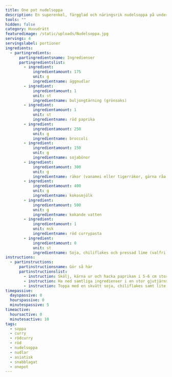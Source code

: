 ```yaml
---
title: One pot nudelsoppa
description: En superenkel, färgglad och näringsrik nudelsoppa på under 15 minuter!
tools: ""
hidden: false
category: Huvudrätt
featuredimage: /static/uploads/Nudelsoppa.jpg
servings: 4
servingslabel: portioner
ingredients:
  - partingredients:
      partingredientsname: Ingredienser
      partingredientslist:
        - ingredient:
            ingredientamount: 175
            unit: g
            ingredientname: äggnudlar
        - ingredient:
            ingredientamount: 1
            unit: st
            ingredientname: buljongtärning (grönsaks)
        - ingredient:
            ingredientamount: 1
            unit: st
            ingredientname: röd paprika
        - ingredient:
            ingredientamount: 250
            unit: g
            ingredientname: broccoli
        - ingredient:
            ingredientamount: 150
            unit: g
            ingredientname: sojabönor
        - ingredient:
            ingredientamount: 300
            unit: g
            ingredientname: räkor (vanamei eller tigerräkor, gärna råa)
        - ingredient:
            ingredientamount: 400
            unit: g
            ingredientname: kokosmjölk
        - ingredient:
            ingredientamount: 500
            unit: g
            ingredientname: kokande vatten
        - ingredient:
            ingredientamount: 1
            unit: msk
            ingredientname: röd currypasta
        - ingredient:
            ingredientamount: 0
            unit: st
            ingredientname: Soja, chiliflakes och pressad lime (valfri mängd)
instructions:
  - partinstructions:
      partinstructionsname: Gör så här
      partinstructionslist:
        - instruction: Skölj, kärna ur och hacka paprikan i 5-6 cm stora bitar, skölj även broccolin och dela upp i lagom stora buketter.
        - instruction: Ha ned samtliga ingredienser i en stor gjutjärnsgryta (räkor, rödcurry, kokosmjölk och vatten sist).
        - instruction: Toppa med en skvätt soja, chiliflakes samt lite pressad lime. Låt koka under lock i cirka 5 minuter.
timepassive:
  dayspassive: 0
  hourspassive: 0
  minutespassive: 5
timeactive:
  hoursactive: 0
  minutesactive: 10
tags:
  - soppa
  - curry
  - rödcurry
  - röd
  - nudelsoppa
  - nudlar
  - asiatisk
  - snabblagat
  - onepot
---
```

